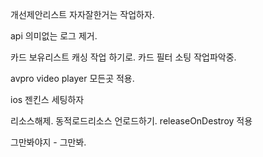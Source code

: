 


개선제안리스트 자자잘한거는 작업하자.



api 의미없는 로그 제거.




카드 보유리스트 캐싱 작업 하기로.
카드 필터 소팅 작업파악중.




avpro video player 모든곳 적용.



ios 젠킨스 세팅하자 




리소스해제.
동적로드리소스 언로드하기. releaseOnDestroy 적용



그만봐야지 - 그만봐.